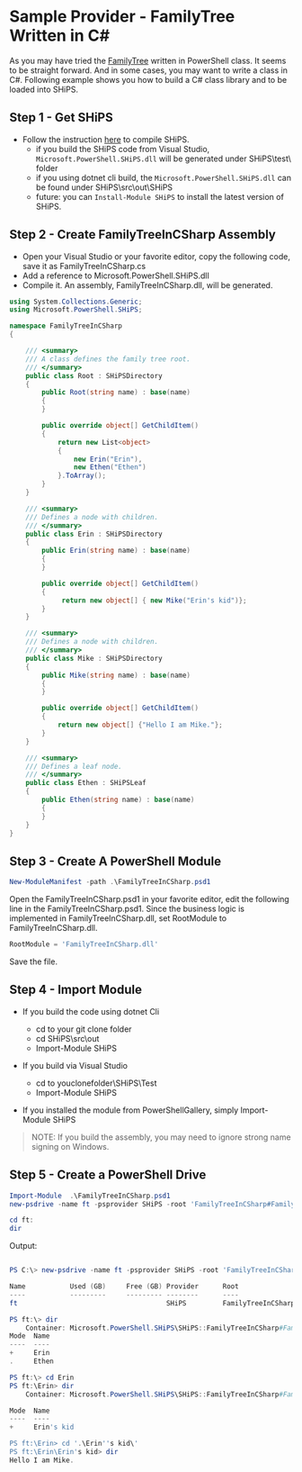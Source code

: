 # Sample Provider - FamilyTree Written in C# #

As you may have tried the [FamilyTree][ft] written in PowerShell class.
It seems to be straight forward. And in some cases, you may want to write a class in C#.
Following example shows you how to build a C# class library and to be loaded into SHiPS.

## Step 1 - Get SHiPS

- Follow the instruction [here][readme] to compile SHiPS.
  - if you build the SHiPS code from Visual Studio,  `Microsoft.PowerShell.SHiPS.dll` will be generated under SHiPS\test\ folder
  - if you using dotnet cli build, the `Microsoft.PowerShell.SHiPS.dll` can be found under SHiPS\src\out\SHiPS
  - future: you can `Install-Module SHiPS` to install the latest version of SHiPS.

## Step 2 - Create FamilyTreeInCSharp Assembly

- Open your Visual Studio or your favorite editor, copy the following code, save it as FamilyTreeInCSharp.cs
- Add a reference to Microsoft.PowerShell.SHiPS.dll
- Compile it. An assembly, FamilyTreeInCSharp.dll, will be generated.

``` C#
using System.Collections.Generic;
using Microsoft.PowerShell.SHiPS;

namespace FamilyTreeInCSharp
{

    /// <summary>
    /// A class defines the family tree root.
    /// </summary>
    public class Root : SHiPSDirectory
    {
        public Root(string name) : base(name)
        {
        }

        public override object[] GetChildItem()
        {
            return new List<object>
            {
                new Erin("Erin"),
                new Ethen("Ethen")
            }.ToArray();
        }
    }

    /// <summary>
    /// Defines a node with children.
    /// </summary>
    public class Erin : SHiPSDirectory
    {
        public Erin(string name) : base(name)
        {
        }

        public override object[] GetChildItem()
        {
             return new object[] { new Mike("Erin's kid")};
        }
    }

    /// <summary>
    /// Defines a node with children.
    /// </summary>
    public class Mike : SHiPSDirectory
    {
        public Mike(string name) : base(name)
        {
        }

        public override object[] GetChildItem()
        {
            return new object[] {"Hello I am Mike."};
        }
    }

    /// <summary>
    /// Defines a leaf node.
    /// </summary>
    public class Ethen : SHiPSLeaf
    {
        public Ethen(string name) : base(name)
        {
        }
    }
}

```

## Step 3 - Create A PowerShell Module

```powershell
New-ModuleManifest -path .\FamilyTreeInCSharp.psd1
```

Open the FamilyTreeInCSharp.psd1 in your favorite editor, edit the following line in the FamilyTreeInCSharp.psd1.
Since the business logic is implemented in FamilyTreeInCSharp.dll, set RootModule to FamilyTreeInCSharp.dll.

```powershell
RootModule = 'FamilyTreeInCSharp.dll'
```

Save the file.

## Step 4 - Import Module

- If you build the code using dotnet Cli
  - cd to your git clone folder
  - cd SHiPS\src\out
  -  Import-Module SHiPS

- If you build via Visual Studio
  - cd to youclonefolder\SHiPS\Test
  -  Import-Module SHiPS

- If you installed the module from PowerShellGallery, simply Import-Module SHiPS

>NOTE:
If you build the assembly, you may need to ignore strong name signing on Windows.

## Step 5 - Create a PowerShell Drive

```powershell
Import-Module  .\FamilyTreeInCSharp.psd1
new-psdrive -name ft -psprovider SHiPS -root 'FamilyTreeInCSharp#FamilyTreeInCSharp.Root'

cd ft:
dir
```

Output:

```powershell

PS C:\> new-psdrive -name ft -psprovider SHiPS -root 'FamilyTreeInCSharp#FamilyTreeInCSharp.Root'

Name           Used (GB)     Free (GB) Provider      Root
----           ---------     --------- --------      ----
ft                                     SHiPS         FamilyTreeInCSharp#FamilyTreeInC...

PS ft:\> dir
    Container: Microsoft.PowerShell.SHiPS\SHiPS::FamilyTreeInCSharp#FamilyTreeInCSharp.Root
Mode  Name
----  ----
+     Erin
.     Ethen

PS ft:\> cd Erin
PS ft:\Erin> dir
    Container: Microsoft.PowerShell.SHiPS\SHiPS::FamilyTreeInCSharp#FamilyTreeInCSharp.Root\Erin

Mode  Name
----  ----
+     Erin's kid

PS ft:\Erin> cd '.\Erin''s kid\'
PS ft:\Erin\Erin's kid> dir
Hello I am Mike.

```

[ft]: ..\FamilyTree
[readme]:../../README.md
